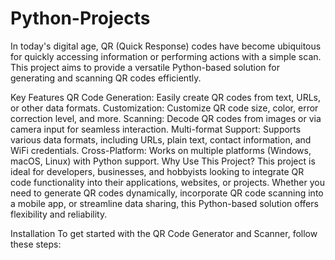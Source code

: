 # Python-Projects
In today's digital age, QR (Quick Response) codes have become ubiquitous for quickly accessing information or performing actions with a simple scan. This project aims to provide a versatile Python-based solution for generating and scanning QR codes efficiently.

Key Features
QR Code Generation: Easily create QR codes from text, URLs, or other data formats.
Customization: Customize QR code size, color, error correction level, and more.
Scanning: Decode QR codes from images or via camera input for seamless interaction.
Multi-format Support: Supports various data formats, including URLs, plain text, contact information, and WiFi credentials.
Cross-Platform: Works on multiple platforms (Windows, macOS, Linux) with Python support.
Why Use This Project?
This project is ideal for developers, businesses, and hobbyists looking to integrate QR code functionality into their applications, websites, or projects. Whether you need to generate QR codes dynamically, incorporate QR code scanning into a mobile app, or streamline data sharing, this Python-based solution offers flexibility and reliability.

Installation
To get started with the QR Code Generator and Scanner, follow these steps:



